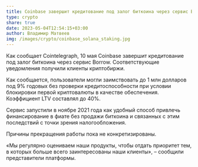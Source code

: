 ```yaml
---
title: Coinbase завершит кредитование под залог биткоина через сервис Borrow
type: crypto
share: true
date: 2023-05-04T12:54:15+03:00
author: Владимир Матвеев
img: /images/crypto/coinbase_solana_staking.jpg
---
```

Как сообщает Cointelegraph, 10 мая Coinbase завершит кредитование под залог биткоина через сервис Borrow. Соответствующие уведомления получили клиенты криптобиржи.

Как сообщается, пользователи могли заимствовать до 1 млн долларов под 9% годовых без проверки кредитоспособности при условии блокировки первой криптовалюты в качестве обеспечения. Коэффициент LTV составлял до 40%.

Сервис запустили в ноябре 2021 года как удобный способ привлечь финансирование в фиате без продажи биткоина и связанных с этим последствий с точки зрения налогообложения.

Причины прекращения работы пока не конкретизированы.

«Мы регулярно оцениваем наши продукты, чтобы отдать приоритет тем, в которых больше всего заинтересованы наши клиенты», – сообщили представители платформы.